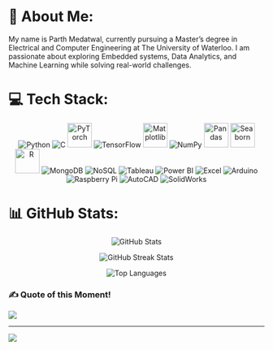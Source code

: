 # 💫 About Me:
My name is Parth Medatwal, currently pursuing a Master’s degree in Electrical and Computer Engineering at The University of Waterloo. I am passionate about exploring Embedded systems, Data Analytics, and Machine Learning while solving real-world challenges.

# 💻 Tech Stack:
<p align="center">
<img src="https://img.icons8.com/color/48/000000/python.png" alt="Python" />
<img src="https://img.icons8.com/color/48/000000/c-programming.png" alt="C" />
<img src="https://upload.wikimedia.org/wikipedia/commons/1/10/PyTorch_logo_icon.svg" alt="PyTorch" width="48" height="48"/>
<img src="https://img.icons8.com/color/48/000000/tensorflow.png" alt="TensorFlow" />
<img src="https://upload.wikimedia.org/wikipedia/commons/8/84/Matplotlib_icon.svg" alt="Matplotlib" width="48" height="48"/>
<img src="https://img.icons8.com/color/48/000000/numpy.png" alt="NumPy" />
<img src="https://pandas.pydata.org/static/img/pandas_mark.svg" alt="Pandas" width="48" height="48" />
<img src="https://seaborn.pydata.org/_images/logo-mark-lightbg.svg" alt="Seaborn" width="48" height="48" />
<img src="https://www.r-project.org/Rlogo.png" alt="R" width="48" height="48" />
<img src="https://img.icons8.com/color/48/000000/mongodb.png" alt="MongoDB" />
<img src="https://img.icons8.com/ios/50/000000/database.png" alt="NoSQL" />
<img src="https://img.icons8.com/color/48/000000/tableau-software.png" alt="Tableau" />
<img src="https://img.icons8.com/color/48/000000/power-bi.png" alt="Power BI" />
<img src="https://img.icons8.com/color/48/000000/microsoft-excel-2019.png" alt="Excel" />
<img src="https://img.icons8.com/color/48/000000/arduino.png" alt="Arduino" />
<img src="https://img.icons8.com/color/48/000000/raspberry-pi.png" alt="Raspberry Pi" />
<img src="https://img.icons8.com/color/48/000000/autocad.png" alt="AutoCAD" />
<img src="https://img.icons8.com/color/48/000000/solidworks.png" alt="SolidWorks" />

</p>



# 📊 GitHub Stats:

<p align="center">
  <img src="https://github-readme-stats.vercel.app/api?username=ParthMedatwal&theme=dark&hide_border=false&include_all_commits=false&count_private=false" alt="GitHub Stats" />
</p>

<p align="center">
  <img src="https://github-readme-streak-stats.herokuapp.com/?user=ParthMedatwal&theme=dark&hide_border=false" alt="GitHub Streak Stats" />
</p>

<p align="center">
  <img src="https://github-readme-stats.vercel.app/api/top-langs/?username=ParthMedatwal&theme=dark&hide_border=false&include_all_commits=false&count_private=false&layout=compact" alt="Top Languages" />
</p>


### ✍️ Quote of this Moment!
![](https://quotes-github-readme.vercel.app/api?type=horizontal&theme=radical)

---
[![](https://visitcount.itsvg.in/api?id=ParthMedatwal&icon=0&color=0)](https://visitcount.itsvg.in)

<!-- Proudly created with GPRM ( https://gprm.itsvg.in ) -->

